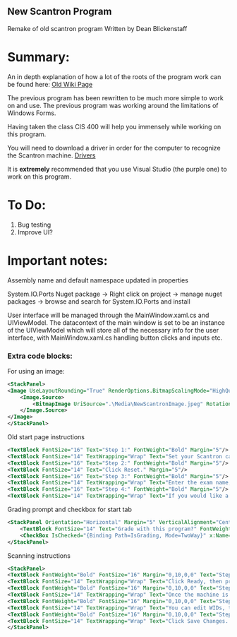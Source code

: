 ## New Scantron Program

 Remake of old scantron program
 Written by Dean Blickenstaff

# Summary:

An in depth explanation of how a lot of the roots of the program work can be found here: [Old Wiki Page](https://github.com/jwebster7/scantron-dev/wiki)

The previous program has been rewritten to be much more simple to work on and use. The previous program was working around the limitations of Windows Forms.

Having taken the class CIS 400 will help you immensely while working on this program.

You will need to download a driver in order for the computer to recognize the Scantron machine. [Drivers](https://www.scantron.com/product-updates/)

It is **extremely** recommended that you use Visual Studio (the purple one) to work on this program.

# To Do:

1. Bug testing
2. Improve UI?


# Important notes:

Assembly name and default namespace updated in properties

System.IO.Ports Nuget package -> Right click on project -> manage nuget packages -> browse and search for System.IO.Ports and install

User interface will be managed through the MainWindow.xaml.cs and UIViewModel. The datacontext of the main window is set to be an instance of the UIViewModel which will store all of the necessary info for the user interface, with MainWindow.xaml.cs handling button clicks and inputs etc.




### Extra code blocks:

For using an image:
```xml
<StackPanel>
<Image UseLayoutRounding="True" RenderOptions.BitmapScalingMode="HighQuality">
    <Image.Source>
        <BitmapImage UriSource=".\Media\NewScantronImage.jpeg" Rotation="Rotate270"/>
    </Image.Source>
</Image>
</StackPanel>

```

Old start page instructions
```xml
<TextBlock FontSize="16" Text="Step 1:" FontWeight="Bold" Margin="5"/>
<TextBlock FontSize="14" TextWrapping="Wrap" Text="Set your Scantron cards in the tray by following the pictures to the right." Margin="5"/>
<TextBlock FontSize="16" Text="Step 2:" FontWeight="Bold" Margin="5"/>
<TextBlock FontSize="14" Text="Click Reset." Margin="5"/>
<TextBlock FontSize="16" Text="Step 3:" FontWeight="Bold" Margin="5"/>
<TextBlock FontSize="14" TextWrapping="Wrap" Text="Enter the exam name, number of versions, and number of questions." Margin="5"/>
<TextBlock FontSize="16" Text="Step 4:" FontWeight="Bold" Margin="5"/>
<TextBlock FontSize="14" TextWrapping="Wrap" Text="If you would like a .csv gradebook file, check &quot;Grade with this program?&quot;." Margin="5"/>
```
Grading prompt and checkbox for start tab
```xml
<StackPanel Orientation="Horizontal" Margin="5" VerticalAlignment="Center">
    <TextBlock FontSize="14" Text="Grade with this program?" FontWeight="Bold" VerticalAlignment="Center" Margin="5"/>
    <CheckBox IsChecked="{Binding Path=IsGrading, Mode=TwoWay}" x:Name="IsGrading" VerticalAlignment="Center" Margin="5" Checked="IsGrading_Checked"/>
</StackPanel>
```
Scanning instructions
```xml
<StackPanel>
<TextBlock FontWeight="Bold" FontSize="16" Margin="0,10,0,0" Text="Step 1:"/>
<TextBlock FontSize="14" TextWrapping="Wrap" Text="Click Ready, then press the Start button on the Scantron machine."/>
<TextBlock FontWeight="Bold" FontSize="16" Margin="0,10,0,0" Text="Step 2:"/>
<TextBlock FontSize="14" TextWrapping="Wrap" Text="Once the machine is done scanning, click Done."/>
<TextBlock FontWeight="Bold" FontSize="16" Margin="0,10,0,0" Text="Step 3:"/>
<TextBlock FontSize="14" TextWrapping="Wrap" Text="You can edit WIDs, test versions, and sheet numbers."/>
<TextBlock FontWeight="Bold" FontSize="16" Margin="0,10,0,0" Text="Step 4:"/>
<TextBlock FontSize="14" TextWrapping="Wrap" Text="Click Save Changes. then click Continue."/>
</StackPanel>
```
